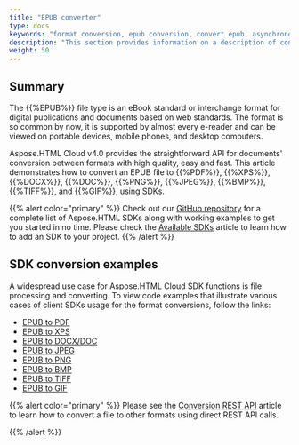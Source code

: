```yaml
---
title: "EPUB converter"
type: docs
keywords: "format conversion, epub conversion, convert epub, asynchronous conversion, conversion SDK, convert epub to pdf, convert epub to xps, convert epub to docx, convert epub to image, SDK example, Python, PHP, Perl, Android, Swift, C#, Java, Node.js"
description: "This section provides information on a description of conversion features of Aspose.HTML Cloud SDK API and the list of supported EPUB files conversion scenarios using various SDKs. The SDKs are wrappers upon REST API to help developers speed up their development. SDKs are available in PHP, Perl, Android, Swift, C#, Java and more."
weight: 50
---
```


## **Summary**

The {{%EPUB%}} file type is an eBook standard or interchange format for digital publications and documents based on web standards. The format is so common by now, it is supported by almost every e-reader and can be viewed on portable devices, mobile phones, and desktop computers.

Aspose.HTML Cloud v4.0 provides the straightforward API for documents' conversion between formats with high quality, easy and fast. This article demonstrates how to convert an EPUB file to {{%PDF%}}, {{%XPS%}}, {{%DOCX%}}, {{%DOC%}}, {{%PNG%}}, {{%JPEG%}}, {{%BMP%}}, {{%TIFF%}},  and {{%GIF%}}, using SDKs.

{{% alert color="primary" %}} 
Check out our [GitHub repository](https://github.com/aspose-html-cloud) for a complete list of Aspose.HTML SDKs along with working examples to get you started in no time. Please check the [Available SDKs](/html/available-sdks/) article to learn how to add an SDK to your project.
{{% /alert %}} 

## **SDK conversion examples**

A widespread use case for Aspose.HTML Cloud SDK functions is file processing and converting. To view code examples that illustrate various cases of client SDKs usage for the format conversions, follow the links:

 - [EPUB to PDF](/html/conversion-api/conversion-sdk-api/epub-converter/convert-epub-to-pdf/) 
 - [EPUB to XPS](/html/conversion-api/conversion-sdk-api/epub-converter/convert-epub-to-xps/)
 - [EPUB to DOCX/DOC](/html/conversion-api/conversion-sdk-api/epub-converter/convert-epub-to-docx/) 
 - [EPUB to JPEG](/html/conversion-api/conversion-sdk-api/epub-converter/convert-epub-to-jpeg/) 
 - [EPUB to PNG](/html/conversion-api/conversion-sdk-api/epub-converter/convert-epub-to-png/)
 - [EPUB to BMP](/html/conversion-api/conversion-sdk-api/epub-converter/convert-epub-to-bmp/)
 - [EPUB to TIFF](/html/conversion-api/conversion-sdk-api/epub-converter/convert-epub-to-tiff/)
 - [EPUB to GIF](/html/conversion-api/conversion-sdk-api/epub-converter/convert-epub-to-gif/)

{{% alert color="primary" %}} 
Please see the [Conversion REST API](/html/conversion-api/conversion-rest-api/) article to learn how to convert a file to other formats using direct REST API calls.

{{% /alert %}} 

